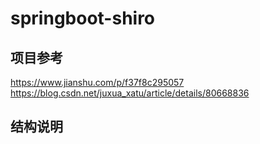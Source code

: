 # springboot-shiro

## 项目参考
https://www.jianshu.com/p/f37f8c295057
https://blog.csdn.net/juxua_xatu/article/details/80668836

## 结构说明

